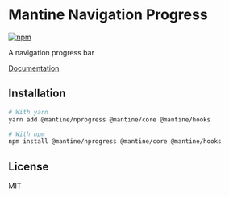 # Mantine Navigation Progress

[![npm](https://img.shields.io/npm/dm/@mantine/nprogress)](https://www.npmjs.com/package/@mantine/nprogress)

A navigation progress bar

[Documentation](https://mantine.dev/)

## Installation

```bash
# With yarn
yarn add @mantine/nprogress @mantine/core @mantine/hooks

# With npm
npm install @mantine/nprogress @mantine/core @mantine/hooks
```

## License

MIT
